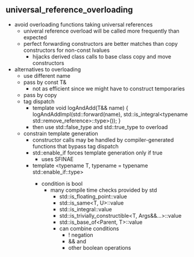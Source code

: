 ## universal_reference_overloading
- avoid overloading functions taking universal references
	- univeral reference overload will be called more frequently than expected
	- perfect forwarding constructors are better matches than copy constructors for non-const lvalues
		- hijacks derived class calls to base class copy and move constructors
- alternatives to overloading
	- use different name
	- pass by const T&
		- not as efficient since we might have to construct temporaries
	- pass by copy
	- tag dispatch
		- template<typename T> void logAndAdd(T&& name) {
			logAndAddImpl(std::forward<T>(name), std::is_integral<typename std::remove_reference<T>>::type>());
		}
		- then use std::false_type and std::true_type to overload
	- constrain template generation
		- constructor calls may be handled by compiler-generated functions that bypass tag dispatch
		- std::enable_if forces template generation only if true
			- uses SFINAE
		- template <typename T, 
					typename = typename std::enable_if<condition>::type>
			- condition is bool
				- many compile time checks provided by std
					- std::is_floating_point<T>::value
					- std::is_same<T, U>::value
					- std::is_integral<T>::value
					- std::is_trivially_constructible<T, Args&&...>::value
					- std::is_base_of<Parent, T>::value
					- can combine conditions
						- ! negation
						- && and
						- other boolean operations